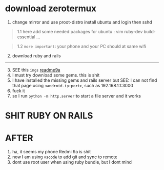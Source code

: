 # download zerotermux
1. change mirror and use proot-distro install ubuntu and login then sshd

>1.1 here add some needed packages for ubuntu : vim ruby-dev build-essential ...

>1.2 `more important`: your phone and your PC 
should at same wifi

2. download ruby and rails 
---
3. SEE this `imgs`
[readme9a](../assets/MD-imgs/redme9a.png)
4. I must try download some gems. this is shit
5. I have installed the missing gems and rails server but SEE: I can not find that page using `<android-ip:port>`, such as 192.168.1.1:3000
6. fuck it 
7. so I run `python -m http.server` to start a file server and it works

# SHIT RUBY ON RAILS


# AFTER
1. ha, it seems my phone Redmi 9a is shit
2. now I am using `vscode` to add git and sync to remote 
3. dont use root user when using ruby bundle, but I dont mind